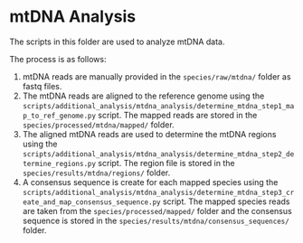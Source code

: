 # mtDNA Analysis

The scripts in this folder are used to analyze mtDNA data.

The process is as follows:

1. mtDNA reads are manually provided in the `species/raw/mtdna/` folder as fastq files.
2. The mtDNA reads are aligned to the reference genome using the `scripts/additional_analysis/mtdna_analysis/determine_mtdna_step1_map_to_ref_genome.py` script. The mapped reads are stored in the `species/processed/mtdna/mapped/` folder.
3. The aligned mtDNA reads are used to determine the mtDNA regions using the `scripts/additional_analysis/mtdna_analysis/determine_mtdna_step2_determine_regions.py` script. The region file is stored in the `species/results/mtdna/regions/` folder.
4. A consensus sequence is create for each mapped species using the `scripts/additional_analysis/mtdna_analysis/determine_mtdna_step3_create_and_map_consensus_sequence.py` script. The mapped species reads are taken from the `species/processed/mapped/` folder and the consensus sequence is stored in the `species/results/mtdna/consensus_sequences/` folder.


